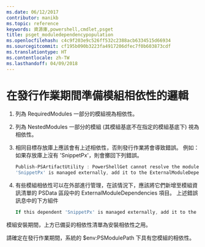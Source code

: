 ```yaml
---
ms.date: 06/12/2017
contributor: manikb
ms.topic: reference
keywords: 資源庫,powershell,cmdlet,psget
title: psget_moduledependencypopulation
ms.openlocfilehash: c4c9f203e9c526ff532c2388acb6334515d66934
ms.sourcegitcommit: cf195b090b3223fa4917206dfec7f0b603873cdf
ms.translationtype: HT
ms.contentlocale: zh-TW
ms.lasthandoff: 04/09/2018
---
```

# <a name="logic-for-preparing-the-module-dependencies-during-publish-operation"></a>在發行作業期間準備模組相依性的邏輯
1.  列為 RequiredModules 一部分的模組視為相依性。
2.  列為 NestedModules 一部分的模組 (其模組基底不在指定的模組基底下) 視為相依性。

3.  相同目標存放庫上應該會有上述相依性，否則發行作業將會導致錯誤。
    例如：如果存放庫上沒有 'SnippetPx'，則會擲回下列錯誤。
    ```powershell
    Publish-PSArtifactUtility : PowerShellGet cannot resolve the module dependency 'SnippetPx' of the module 'TypePx' on the repository 'LocalRepo'. Verify that the dependent module 'SnippetPx' is available in the repository 'LocalRepo'. If this dependent
    'SnippetPx' is managed externally, add it to the ExternalModuleDependencies entry in the PSData section of the module manifest.
    ```
4.  有些模組相依性可以在外部進行管理，在該情況下，應該將它們新增至模組資訊清單的 PSData 區段中的 ExternalModuleDependencies 項目。
    上述錯誤訊息中的下方組件
    ```powershell
    If this dependent 'SnippetPx' is managed externally, add it to the ExternalModuleDependencies entry in the PSData section of the module manifest.
    ```

模組安裝期間，上方已備妥的相依性清單為安裝相依性之用。

請確定在發行作業期間，系統的 $env:PSModulePath 下具有您模組的相依性。